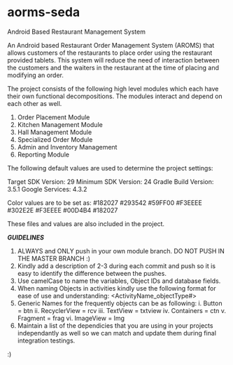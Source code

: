 # aorms-seda
Android Based Restaurant Management System

An Android based Restaurant Order Management System (AROMS) that allows customers of the restaurants to place order using the restaurant provided tablets. This system will reduce the need of interaction between the customers and the waiters in the restaurant at the time of placing and modifying an order. 

The project consists of the following high level modules which each have their own functional decompositions. The modules interact and depend on each other as well.

1. Order Placement Module
2. Kitchen Management Module
3. Hall Management Module
4. Specialized Order Module
5. Admin and Inventory Management
6. Reporting Module

The following default values are used to determine the project settings:

Target SDK Version:     29
Minimum SDK Version:    24
Gradle Build Version:   3.5.1
Google Services:        4.3.2



Color values are to be set as:
    <color name="colorPrimary">#182027</color>
    <color name="colorPrimaryDark">#293542</color>
    <color name="colorAccent">#59FF00</color>
    <color name="Background">#F3EEEE</color>
    <color name="TextColor">#302E2E</color>
    <color name="ButtonTextColor">#F3EEEE</color>
    <color name="ButtonColor">#00D4B4</color>
    <color name="ActionBarColor">#182027</color>
    
These files and values are also included in the project.

***GUIDELINES***

1. ALWAYS and ONLY push in your own module branch. DO NOT PUSH IN THE MASTER BRANCH :)
2. Kindly add a description of 2-3 during each commit and push so it is easy to identify the difference between the pushes.
2. Use camelCase to name the variables, Object IDs and database fields.
3. When naming Objects in activities kindly use the following format for ease of use and understanding: <ActivityName_objectType#>
4. Generic Names for the frequently objects can be as following:
    i.    Button = btn
    ii.   RecyclerView = rcv
    iii.  TextView = txtview
    iv.   Containers = ctn
    v.    Fragment = frag
    vi.   ImageView = Img
5. Maintain a list of the dependicies that you are using in your projects independantly as well so we can match and update them during final integration testings.

:)

    
